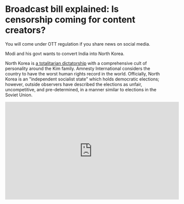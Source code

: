 
# Broadcast bill explained: Is censorship coming for content creators?
You will come under OTT regulation if you share news on social media.

Modi and his govt wants to convert India into North Korea.

North Korea is [a totalitarian dictatorship](https://en.wikipedia.org/wiki/North_Korea) with a comprehensive cult of personality around the Kim family. Amnesty International considers the country to have the worst human rights record in the world. Officially, North Korea is an "independent socialist state" which holds democratic elections; however, outside observers have described the elections as unfair, uncompetitive, and pre-determined, in a manner similar to elections in the Soviet Union. 


<iframe width="560" height="315" src="https://www.youtube.com/embed/zl-gVL7QhpY?si=x5IfW5ug0FEOZHYR" title="YouTube video player" frameborder="0" allow="accelerometer; autoplay; clipboard-write; encrypted-media; gyroscope; picture-in-picture; web-share" referrerpolicy="strict-origin-when-cross-origin" allowfullscreen></iframe>
